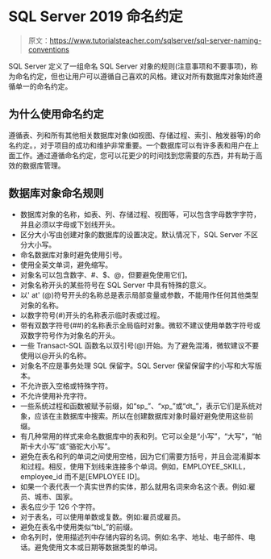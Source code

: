 # SQL Server 2019 命名约定

> 原文：<https://www.tutorialsteacher.com/sqlserver/sql-server-naming-conventions>

SQL Server 定义了一组命名 SQL Server 对象的规则(注意事项和不要事项)，称为命名约定，但也让用户可以遵循自己喜欢的风格。建议对所有数据库对象始终遵循单一的命名约定。

## 为什么使用命名约定

遵循表、列和所有其他相关数据库对象(如视图、存储过程、索引、触发器等)的命名约定。，对于项目的成功和维护非常重要。一个数据库可以有许多表和用户在上面工作。通过遵循命名约定，您可以花更少的时间找到您需要的东西，并有助于高效的数据库管理。

## 数据库对象命名规则

*   数据库对象的名称，如表、列、存储过程、视图等，可以包含字母数字字符，并且必须以字母或下划线开头。
*   区分大小写由创建对象的数据库的设置决定。默认情况下，SQL Server 不区分大小写。
*   命名数据库对象时避免使用引号。
*   使用全英文单词，避免缩写。
*   对象名可以包含数字、#、$、@，但要避免使用它们。
*   对象名称开头的某些符号在 SQL Server 中具有特殊的意义。
*   以' at' (@)符号开头的名称总是表示局部变量或参数，不能用作任何其他类型对象的名称。
*   以数字符号(#)开头的名称表示临时表或过程。
*   带有双数字符号(##)的名称表示全局临时对象。微软不建议使用单数字符号或双数字符号作为对象名的开头。
*   一些 Transact-SQL 函数名以双引号(@)开始。为了避免混淆，微软建议不要使用以@开头的名称。
*   对象名不应是事务处理 SQL 保留字。SQL Server 保留保留字的小写和大写版本。
*   不允许嵌入空格或特殊字符。
*   不允许使用补充字符。
*   一些系统过程和函数被赋予前缀，如“sp_”、“xp_”或“dt_”，表示它们是系统对象，应该在主数据库中搜索。所以在创建数据库对象时最好避免使用这些前缀。
*   有几种常用的样式来命名数据库中的表和列。它可以全是“小写”，“大写”，“帕斯卡大小写”或“骆驼大小写”。
*   避免在表名和列的单词之间使用空格，因为它们需要方括号，并且会混淆脚本和过程。相反，使用下划线来连接多个单词。例如，EMPLOYEE_SKILL，employee_id 而不是[EMPLOYEE ID]。
*   如果一个表代表一个真实世界的实体，那么就用名词来命名这个表。例如:雇员、城市、国家。
*   表名应少于 126 个字符。
*   对于表名，可以使用单数或复数。例如:雇员或雇员。
*   避免在表名中使用类似“tbl_”的前缀。
*   命名列时，使用描述列中存储内容的名词。例如:名字、地址、电子邮件、电话。避免使用文本或日期等数据类型的单词。